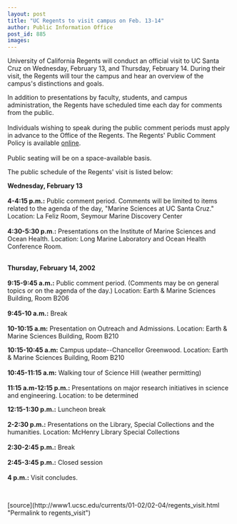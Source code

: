 ```yaml
---
layout: post
title: "UC Regents to visit campus on Feb. 13-14"
author: Public Information Office
post_id: 885
images:
---
```


<p>
  University of California Regents will conduct an official visit to UC Santa Cruz on Wednesday, February 13, and Thursday, February 14. During their visit, the Regents will tour the campus and hear an overview of the campus's distinctions and goals.
</p>
<p>
  In addition to presentations by faculty, students, and campus administration, the Regents have scheduled time each day for comments from the public.<br>
  <br>
  Individuals wishing to speak during the public comment periods must apply in advance to the Office of the Regents. The Regents' Public Comment Policy is available <a href="http://www.ucop.edu/regents/pubcom.html">online</a>.<font color="#00000F"><br></font><i><b><br></b></i>Public seating will be on a space-available basis.
</p>
<p>
  The public schedule of the Regents' visit is listed below:
</p>
<p>
  <b>Wednesday, February 13<br>
  <br>
  4-4:15 p.m.:</b> Public comment period. Comments will be limited to items related to the agenda of the day, "Marine Sciences at UC Santa Cruz." Location: La Feliz Room, Seymour Marine Discovery Center<br>
  <br>
  <b>4:30-5:30 p.m</b>.<b>:</b> Presentations on the Institute of Marine Sciences and Ocean Health. Location: Long Marine Laboratory and Ocean Health Conference Room.
</p>
<p>
  <br>
  <b>Thursday, February 14, 2002<br>
  <br>
  9:15-9:45 a.m.:</b> Public comment period. (Comments may be on general topics or on the agenda of the day.) Location: Earth &amp; Marine Sciences Building, Room B206<br>
  <b><br>
  9:45-10 a.m.:</b> Break<br>
  <b><br>
  10-10:15 a.m:</b> Presentation on Outreach and Admissions. Location: Earth &amp; Marine Sciences Building, Room B210
</p>
<p>
  <b>10:15-10:45 a.m:</b> Campus update--Chancellor Greenwood. Location: Earth &amp; Marine Sciences Building, Room B210<br>
  <br>
  <b>10:45-11:15 a.m:</b> Walking tour of Science Hill (weather permitting)<br>
  <br>
  <b>11:15 a.m-12:15 p.m.:</b> Presentations on major research initiatives in science and engineering. Location: to be determined
</p>
<p>
  <b>12:15-1:30 p.m.:</b> Luncheon break<br>
  <br>
  <b>2-2:30 p.m.:</b> Presentations on the Library, Special Collections and the humanities. Location: McHenry Library Special Collections<br>
  <br>
  <b>2:30-2:45 p.m.:</b> Break<br>
  <br>
  <b>2:45-3:45 p.m.:</b> Closed session<br>
  <br>
  <b>4 p.m.:</b> Visit concludes.
</p>
<p>
  <br>

</p>
<p>

</p>
[source](http://www1.ucsc.edu/currents/01-02/02-04/regents_visit.html "Permalink to regents_visit")
